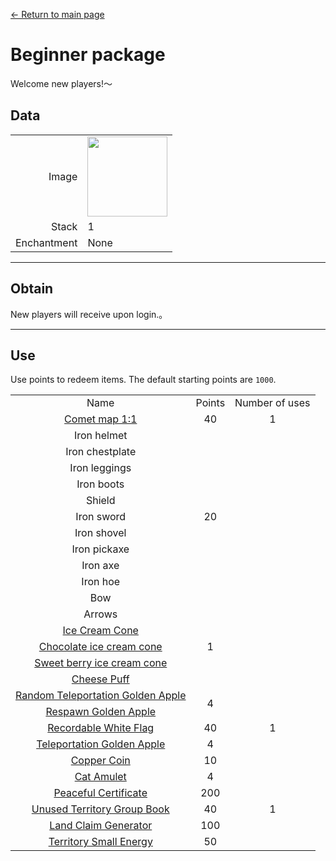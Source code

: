 [← Return to main page](../)
# Beginner package
Welcome new players!～

## Data
<table>
    <tr><td align="end">Image</td><td><img src="https://i.imgur.com/KqzjESH.png" width="128"/></td></tr>
    <tr><td align="end">Stack</td><td>1</td></tr>
    <tr><td align="end">Enchantment</td><td>None</td></tr>
</table>

---

## Obtain
New players will receive upon login.。

---

## Use
Use points to redeem items. The default starting points are `1000`.

<table>
    <tr><td align="center">Name</td><td align="center">Points</td><td align="center">Number of uses</td></tr>
    <tr><td align="center"><a href="world_map_view.md">Comet map 1:1</a></td><td align="center">40</td><td align="center">1</td></tr>
    <tr><td align="center">Iron helmet</td><td align="center" rowspan="11">20</td><td align="center" rowspan="18"></tr>
    <tr><td align="center">Iron chestplate</td></tr>
    <tr><td align="center">Iron leggings</td></tr>
    <tr><td align="center">Iron boots</td></tr>
    <tr><td align="center">Shield</td></tr>
    <tr><td align="center">Iron sword</td></tr>
    <tr><td align="center">Iron shovel</td></tr>
    <tr><td align="center">Iron pickaxe</td></tr>
    <tr><td align="center">Iron axe</td></tr>
    <tr><td align="center">Iron hoe</td></tr>
    <tr><td align="center">Bow</td></tr>
    <tr><td align="center">Arrows</td><td align="center" rowspan="5">1</td></tr>
    <tr><td align="center"><a href="../food/ice_cream_cone.md">Ice Cream Cone</a></td></tr>
    <tr><td align="center"><a href="../food/ice_cream_cone.md">Chocolate ice cream cone</a></td></tr>
    <tr><td align="center"><a href="../food/ice_cream_cone.md">Sweet berry ice cream cone</a></td></tr>
    <tr><td align="center"><a href="../food/cheese_puff.md">Cheese Puff</a></td></tr>
    <tr><td align="center"><a href="../item/random_transfer.md">Random Teleportation Golden Apple</a></td><td align="center" rowspan="2">4</td></tr>
    <tr><td align="center"><a href="../item/back.md">Respawn Golden Apple</a></td></tr>
    <tr><td align="center"><a href="../item/record_point_banner.md">Recordable White Flag</a></td><td align="center">40</td><td align="center">1</td></tr>
    <tr><td align="center"><a href="../item/transfer.md">Teleportation Golden Apple</a></td><td align="center">4</td><td align="center" rowspan="3"></td></tr>
    <tr><td align="center"><a href="../item/coin.md">Copper Coin</a></td><td align="center">10</td></tr>
    <tr><td align="center"><a href="../item/cat_amulet.md">Cat Amulet</a></td><td align="center">4</td></tr>
    <tr><td align="center"><a href="../item/peaceful_proof.md">Peaceful Certificate</a></td><td align="center">200</td><td align="center" rowspan="3">1</td></tr>
    <tr><td align="center"><a href="../item/land_book.md">Unused Territory Group Book</a></td><td align="center">40</td></tr>
    <tr><td align="center"><a href="../item/land_block.md">Land Claim Generator</a></td><td align="center">100</td></tr>
    <tr><td align="center"><a href="../item/land_energy.md">Territory Small Energy</a></td><td align="center">50</td><td align="center"></td></tr>
</table>
